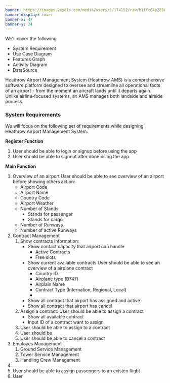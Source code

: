 ```yaml
---
banner: https://images.vexels.com/media/users/3/174152/raw/b1ffc64e28085dbfbb3c1bda2c5e26db-airport-flat-design-banner.jpg
banner-display: cover
banner-x: 47
banner-y: 24
---
```

We'll cover the following
+ System Requirement
+ Use Case Diagram
+ Features Graph
+ Activity Diagram
+ DataSource

Heathrow Airport Management System (Heathrow AMS) is a comprehensive software platform designed to oversee and streamline all operational facts of an airport - from the moment an aircraft lands until it departs again. Unlike airline-focused systems, an AMS manages both landside and airside process.

### System Requirements

We will focus on the following set of requirements while designing Heathrow Airport Management System:

**Register Function**

1. User should be able to login or signup before using the app
2. User should be able to signout after done using the app

**Main Function**

1. Overview of an airport
	User should be able to see overview of an airport before showing others action:
	+ Airport Code
	+ Airport Name
	+ Country Code
	+ Airport Weather
	+ Number of Stands
		+ Stands for passenger
		+ Stands for cargo
	+ Number of Runways
	+ Number of active Runways
2. Contract Management
	1. Show contracts information:
		+ Show contact capacity that airport can handle
			+ Active Contracts
			+ Free slots
		+ Show current available contracts
			User should be able to see an overview of a airplane contract 
			+ Country ID
			+ Airplane type (B747)
			+ Airplain Name
			+ Contract Type (Internation, Regional, Local)
			+ 
		+ Show all contract that airport has assigned and active
		+ Show all contract that airport has cancel
	2.  Assign a contract:
		User should be able to assign a contract
		+ Show all available contract
		+ Input ID of a contract want to assign
	3. User should be able to assign to a contract
	4. User should be 
	5. User should be able to cancel a contract
3. Employes Management
	1. Ground Service Management
	2. Tower Service Management
	3. Handling Crew Management
4. 
5. User should be able to assign passengers to an existen flight
6. User 